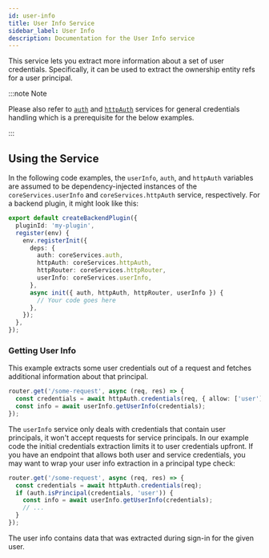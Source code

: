 ```yaml
---
id: user-info
title: User Info Service
sidebar_label: User Info
description: Documentation for the User Info service
---
```


This service lets you extract more information about a set of user credentials.
Specifically, it can be used to extract the ownership entity refs for a user
principal.

:::note Note

Please also refer to [`auth`](./auth.md) and [`httpAuth`](./http-auth.md) services for
general credentials handling which is a prerequisite for the below examples.

:::

## Using the Service

In the following code examples, the `userInfo`, `auth`, and `httpAuth` variables are assumed
to be dependency-injected instances of the `coreServices.userInfo` and
`coreServices.httpAuth` service, respectively. For a backend plugin, it might
look like this:

```ts
export default createBackendPlugin({
  pluginId: 'my-plugin',
  register(env) {
    env.registerInit({
      deps: {
        auth: coreServices.auth,
        httpAuth: coreServices.httpAuth,
        httpRouter: coreServices.httpRouter,
        userInfo: coreServices.userInfo,
      },
      async init({ auth, httpAuth, httpRouter, userInfo }) {
        // Your code goes here
      },
    });
  },
});
```

### Getting User Info

This example extracts some user credentials out of a request and fetches
additional information about that principal.

```ts
router.get('/some-request', async (req, res) => {
  const credentials = await httpAuth.credentials(req, { allow: ['user'] });
  const info = await userInfo.getUserInfo(credentials);
});
```

The `userInfo` service only deals with credentials that contain user principals,
it won't accept requests for service principals. In our example code the initial
credentials extraction limits it to user credentials upfront. If you have an
endpoint that allows both user and service credentials, you may want to wrap
your user info extraction in a principal type check:

```ts
router.get('/some-request', async (req, res) => {
  const credentials = await httpAuth.credentials(req);
  if (auth.isPrincipal(credentials, 'user')) {
    const info = await userInfo.getUserInfo(credentials);
    // ...
  }
});
```

The user info contains data that was extracted during sign-in for the given
user.
